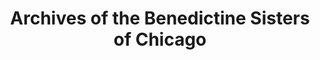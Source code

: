 ---
layout: repo
title: "Archives of the Benedictine Sisters of Chicago"
id: 15722
permalink: repos/15722/
---